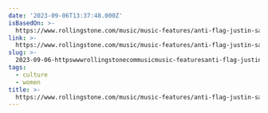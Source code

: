 ```yaml
---
date: '2023-09-06T13:37:48.000Z'
isBasedOn: >-
  https://www.rollingstone.com/music/music-features/anti-flag-justin-sane-1234817170/
link: >-
  https://www.rollingstone.com/music/music-features/anti-flag-justin-sane-1234817170/
slug: >-
  2023-09-06-httpswwwrollingstonecommusicmusic-featuresanti-flag-justin-sane-1234817170
tags:
  - culture
  - women
title: >-
  https://www.rollingstone.com/music/music-features/anti-flag-justin-sane-1234817170/
---
```


